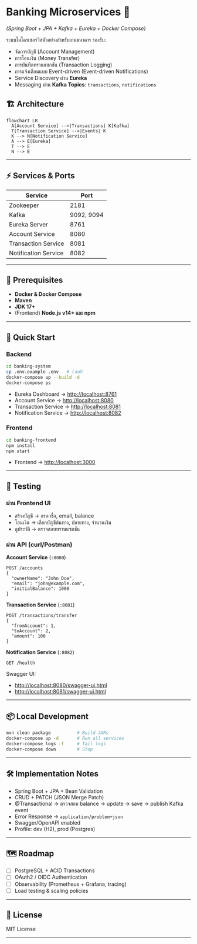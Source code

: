 
# Banking Microservices 🚀

*(Spring Boot + JPA + Kafka + Eureka + Docker Compose)*

ระบบไมโครเซอร์วิสตัวอย่างสำหรับงานธนาคาร รองรับ:

* จัดการบัญชี (Account Management)
* การโอนเงิน (Money Transfer)
* การบันทึกทรานแซกชัน (Transaction Logging)
* การแจ้งเตือนแบบ Event-driven (Event-driven Notifications)
* Service Discovery ผ่าน **Eureka**
* Messaging ผ่าน **Kafka Topics**: `transactions`, `notifications`


## 🏗️ Architecture

```mermaid
flowchart LR
  A[Account Service] -->|Transactions| K[Kafka]
  T[Transaction Service] -->|Events| K
  K --> N[Notification Service]
  A --> E[Eureka]
  T --> E
  N --> E
```

---

## ⚡ Services & Ports

| Service              | Port       |
| -------------------- | ---------- |
| Zookeeper            | 2181       |
| Kafka                | 9092, 9094 |
| Eureka Server        | 8761       |
| Account Service      | 8080       |
| Transaction Service  | 8081       |
| Notification Service | 8082       |

---

## 🔧 Prerequisites

* **Docker & Docker Compose**
* **Maven**
* **JDK 17+**
* (Frontend) **Node.js v14+ และ npm**

---

## 🚀 Quick Start

### Backend

```bash
cd banking-system
cp .env.example .env   # (ถ้ามี)
docker-compose up --build -d
docker-compose ps
```

* Eureka Dashboard → [http://localhost:8761](http://localhost:8761)
* Account Service → [http://localhost:8080](http://localhost:8080)
* Transaction Service → [http://localhost:8081](http://localhost:8081)
* Notification Service → [http://localhost:8082](http://localhost:8082)

### Frontend

```bash
cd banking-frontend
npm install
npm start
```

* Frontend → [http://localhost:3000](http://localhost:3000)

---

## 🧪 Testing

### ผ่าน Frontend UI

* สร้างบัญชี → กรอกชื่อ, email, balance
* โอนเงิน → เลือกบัญชีต้นทาง, ปลายทาง, จำนวนเงิน
* ดูประวัติ → ตรวจสอบทรานแซกชัน

### ผ่าน API (curl/Postman)

**Account Service** (`:8080`)

```http
POST /accounts
{
  "ownerName": "John Doe",
  "email": "john@example.com",
  "initialBalance": 1000
}
```

**Transaction Service** (`:8081`)

```http
POST /transactions/transfer
{
  "fromAccount": 1,
  "toAccount": 2,
  "amount": 100
}
```

**Notification Service** (`:8082`)

```http
GET /health
```

Swagger UI:

* [http://localhost:8080/swagger-ui.html](http://localhost:8080/swagger-ui.html)
* [http://localhost:8081/swagger-ui.html](http://localhost:8081/swagger-ui.html)

---

## 📦 Local Development

```bash
mvn clean package          # Build JARs
docker-compose up -d       # Run all services
docker-compose logs -f     # Tail logs
docker-compose down        # Stop
```

---

## 🛠️ Implementation Notes

* Spring Boot + JPA + Bean Validation
* CRUD + PATCH (JSON Merge Patch)
* @Transactional → ตรวจสอบ balance → update → save → publish Kafka event
* Error Response → `application/problem+json`
* Swagger/OpenAPI enabled
* Profile: dev (H2), prod (Postgres)

---

## 🗺️ Roadmap

* [ ] PostgreSQL + ACID Transactions
* [ ] OAuth2 / OIDC Authentication
* [ ] Observability (Prometheus + Grafana, tracing)
* [ ] Load testing & scaling policies

---

## 📜 License

MIT License

---
